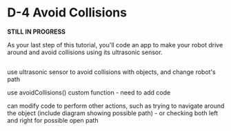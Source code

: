 # D-4 Avoid Collisions

**STILL IN PROGRESS**

As your last step of this tutorial, you'll code an app to make your robot drive around and avoid collisions using its ultrasonic sensor.

##  <a id="save-copy-of-app-with-new-name"></a>

use ultrasonic sensor to avoid collisions with objects, and change robot's path

use avoidCollisions\(\) custom function - need to add code

can modify code to perform other actions, such as trying to navigate around the object \(include diagram showing possible path\) - or checking both left and right for possible open path

